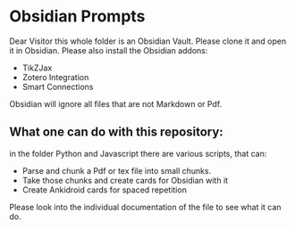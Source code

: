 # Obsidian Prompts

Dear Visitor this whole folder is an Obsidian Vault. Please clone it and open it in Obsidian. 
Please also install the Obsidian addons:
- TikZJax
- Zotero Integration
- Smart Connections

Obsidian will ignore all files that are not Markdown or Pdf.

## What one can do with this repository:

in the folder Python and Javascript there are various scripts, that can:

- Parse and chunk a Pdf or tex file into small chunks.
- Take those chunks and create cards for Obsidian with it
- Create Ankidroid cards for spaced repetition

Please look into the individual documentation of the file to see what it can do.
